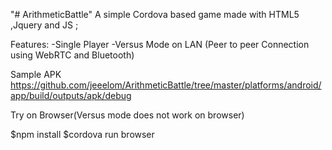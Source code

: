 "# ArithmeticBattle" 
A simple Cordova based game made with HTML5 ,Jquery and JS ;

Features:
-Single Player
-Versus Mode on LAN (Peer to peer Connection using WebRTC and Bluetooth)



Sample APK https://github.com/jeeelom/ArithmeticBattle/tree/master/platforms/android/app/build/outputs/apk/debug

Try on Browser(Versus mode does not work on browser)

$npm install
$cordova run browser
